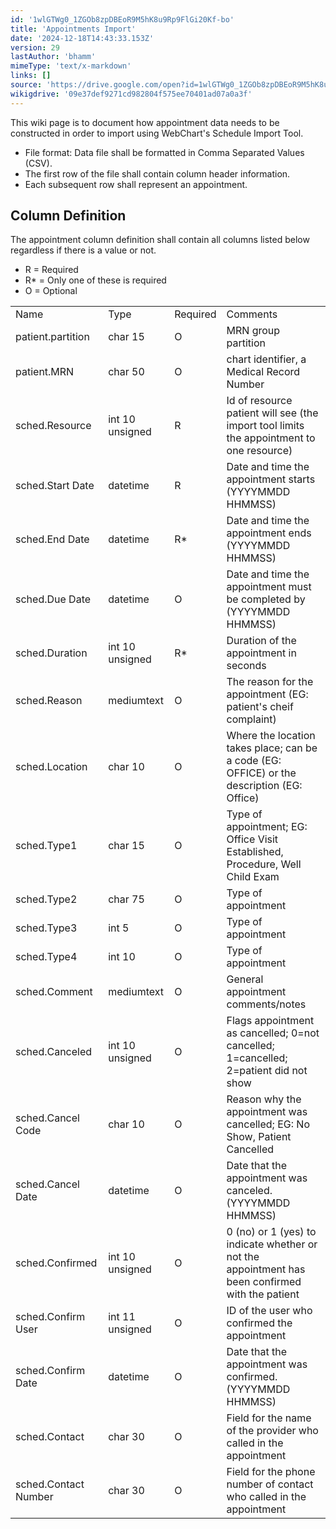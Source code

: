 ```yaml
---
id: '1wlGTWg0_1ZGOb8zpDBEoR9M5hK8u9Rp9FlGi20Kf-bo'
title: 'Appointments Import'
date: '2024-12-18T14:43:33.153Z'
version: 29
lastAuthor: 'bhamm'
mimeType: 'text/x-markdown'
links: []
source: 'https://drive.google.com/open?id=1wlGTWg0_1ZGOb8zpDBEoR9M5hK8u9Rp9FlGi20Kf-bo'
wikigdrive: '09e37def9271cd982804f575ee70401ad07a0a3f'
---
```

This wiki page is to document how appointment data needs to be constructed in order to import using WebChart's Schedule Import Tool.

* File format: Data file shall be formatted in Comma Separated Values (CSV).
* The first row of the file shall contain column header information.
* Each subsequent row shall represent an appointment.

## Column Definition

The appointment column definition shall contain all columns listed below regardless if there is a value or not.

* R = Required
* R* = Only one of these is required
* O = Optional
<table>
<tr>
<td>Name</td>
<td>Type</td>
<td>Required</td>
<td>Comments</td>
</tr>
<tr>
<td>patient.partition</td>
<td>char 15</td>
<td>O</td>
<td>MRN group partition</td>
</tr>
<tr>
<td>patient.MRN</td>
<td>char 50</td>
<td>O</td>
<td>chart identifier, a Medical Record Number</td>
</tr>
<tr>
<td>sched.Resource</td>
<td>int 10 unsigned</td>
<td>R</td>
<td>Id of resource patient will see (the import tool limits the appointment to one resource)</td>
</tr>
<tr>
<td>sched.Start Date</td>
<td>datetime</td>
<td>R</td>
<td>Date and time the appointment starts (YYYYMMDD HHMMSS)</td>
</tr>
<tr>
<td>sched.End Date</td>
<td>datetime</td>
<td>R*</td>
<td>Date and time the appointment ends (YYYYMMDD HHMMSS)</td>
</tr>
<tr>
<td>sched.Due Date</td>
<td>datetime</td>
<td>O</td>
<td>Date and time the appointment must be completed by (YYYYMMDD HHMMSS)</td>
</tr>
<tr>
<td>sched.Duration</td>
<td>int 10 unsigned</td>
<td>R*</td>
<td>Duration of the appointment in seconds</td>
</tr>
<tr>
<td>sched.Reason</td>
<td>mediumtext</td>
<td>O</td>
<td>The reason for the appointment (EG: patient's cheif complaint)</td>
</tr>
<tr>
<td>sched.Location</td>
<td>char 10</td>
<td>O</td>
<td>Where the location takes place; can be a code (EG: OFFICE) or the description (EG: Office)</td>
</tr>
<tr>
<td>sched.Type1</td>
<td>char 15</td>
<td>O</td>
<td>Type of appointment; EG: Office Visit Established, Procedure, Well Child Exam</td>
</tr>
<tr>
<td>sched.Type2</td>
<td>char 75</td>
<td>O</td>
<td>Type of appointment</td>
</tr>
<tr>
<td>sched.Type3</td>
<td>int 5</td>
<td>O</td>
<td>Type of appointment</td>
</tr>
<tr>
<td>sched.Type4</td>
<td>int 10</td>
<td>O</td>
<td>Type of appointment</td>
</tr>
<tr>
<td>sched.Comment</td>
<td>mediumtext</td>
<td>O</td>
<td>General appointment comments/notes</td>
</tr>
<tr>
<td>sched.Canceled</td>
<td>int 10 unsigned</td>
<td>O</td>
<td>Flags appointment as cancelled; 0=not cancelled; 1=cancelled; 2=patient did not show</td>
</tr>
<tr>
<td>sched.Cancel Code</td>
<td>char 10</td>
<td>O</td>
<td>Reason why the appointment was cancelled; EG: No Show, Patient Cancelled</td>
</tr>
<tr>
<td>sched.Cancel Date</td>
<td>datetime</td>
<td>O</td>
<td>Date that the appointment was canceled. (YYYYMMDD HHMMSS)</td>
</tr>
<tr>
<td>sched.Confirmed</td>
<td>int 10 unsigned</td>
<td>O</td>
<td>0 (no) or 1 (yes) to indicate whether or not the appointment has been confirmed with the patient</td>
</tr>
<tr>
<td>sched.Confirm User</td>
<td>int 11 unsigned</td>
<td>O</td>
<td>ID of the user who confirmed the appointment</td>
</tr>
<tr>
<td>sched.Confirm Date</td>
<td>datetime</td>
<td>O</td>
<td>Date that the appointment was confirmed. (YYYYMMDD HHMMSS)</td>
</tr>
<tr>
<td>sched.Contact</td>
<td>char 30</td>
<td>O</td>
<td>Field for the name of the provider who called in the appointment</td>
</tr>
<tr>
<td>sched.Contact Number</td>
<td>char 30</td>
<td>O</td>
<td>Field for the phone number of contact who called in the appointment</td>
</tr>
</table>
